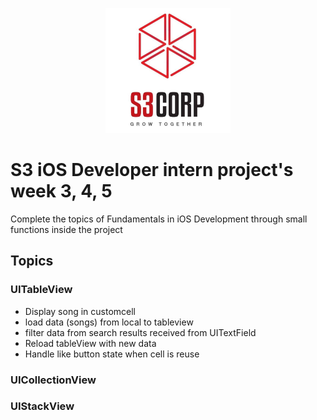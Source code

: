 <p align="center">
  <img width="200" height="200" src="https://github.com/dangvugiahuy/chumeodiHERE/blob/main/img/s3logo.jpg">
</p>

# S3 iOS Developer intern project's week 3, 4, 5
Complete the topics of Fundamentals in iOS Development through small functions inside the project
## Topics

### UITableView
- Display song in customcell
- load data (songs) from local to tableview
- filter data from search results received from UITextField
- Reload tableView with new data
- Handle like button state when cell is reuse
### UICollectionView

### UIStackView

